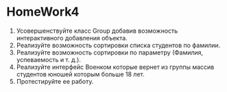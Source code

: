 # HomeWork4
1. Усовершенствуйте класс Group добавив возможность     интерактивного добавления объекта. 
2. Реализуйте возможность  сортировки списка студентов    по фамилии.
3. Реализуйте возможность сортировки по параметру (Фамилия, успеваемость и т. д.).
4. Реализуйте интерфейс Военком которые вернет из группы    массив студентов юношей которым больше 18 лет.
5. Протестируйте ее работу.
